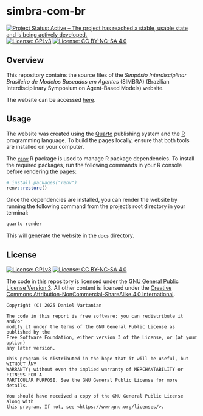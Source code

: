 # simbra-com-br

<!-- badges: start -->
[![Project Status: Active – The project has reached a stable, usable state and is being actively developed.](https://www.repostatus.org/badges/latest/active.svg)](https://www.repostatus.org/#active)
[![License: GPLv3](https://img.shields.io/badge/license-GPLv3-bd0000.svg)](https://www.gnu.org/licenses/gpl-3.0)
[![License: CC BY-NC-SA 4.0](https://img.shields.io/badge/license-CC_BY--NC--SA_4.0-lightgrey.svg)](https://creativecommons.org/licenses/by-nc-sa/4.0/)
<!-- badges: end -->

## Overview

This repository contains the source files of the _Simpósio Interdisciplinar Brasileiro de Modelos Baseados em Agentes_ (SIMBRA) (Brazilian Interdisciplinary Symposium on Agent-Based Models) website.

The website can be accessed [here](https://simbra.com.br).

## Usage

The website was created using the [Quarto](https://quarto.org/) publishing system and the [R](https://www.r-project.org/) programming language. To build the pages locally, ensure that both tools are installed on your computer.

The [`renv`](https://rstudio.github.io/renv/) R package is used to manage R package dependencies. To install the required packages, run the following commands in your R console before rendering the pages:

```r
# install.packages("renv")
renv::restore()
```

Once the dependencies are installed, you can render the website by running the following command from the project’s root directory in your terminal:

```bash
quarto render
```

This will generate the website in the `docs` directory.

## License

[![License: GPLv3](https://img.shields.io/badge/license-GPLv3-bd0000.svg)](https://www.gnu.org/licenses/gpl-3.0)
[![License: CC BY-NC-SA 4.0](https://img.shields.io/badge/license-CC_BY--NC--SA_4.0-lightgrey.svg)](https://creativecommons.org/licenses/by-nc-sa/4.0/)

The code in this repository is licensed under the [GNU General Public License Version 3](https://www.gnu.org/licenses/gpl-3.0). All other content is licensed under the [Creative Commons Attribution-NonCommercial-ShareAlike 4.0 International](https://creativecommons.org/licenses/by-nc-sa/4.0/).

``` text
Copyright (C) 2025 Daniel Vartanian

The code in this report is free software: you can redistribute it and/or
modify it under the terms of the GNU General Public License as published by the
Free Software Foundation, either version 3 of the License, or (at your option)
any later version.

This program is distributed in the hope that it will be useful, but WITHOUT ANY
WARRANTY; without even the implied warranty of MERCHANTABILITY or FITNESS FOR A
PARTICULAR PURPOSE. See the GNU General Public License for more details.

You should have received a copy of the GNU General Public License along with
this program. If not, see <https://www.gnu.org/licenses/>.
```

